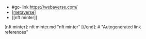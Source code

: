 - #go-link https://webaverse.com/
- [[metaverse]]
- [[nft minter]]

[//begin]: # "Autogenerated link references for markdown compatibility"
[metaverse]: metaverse.md "metaverse"
[nft minter]: nft minter.md "nft minter"
[//end]: # "Autogenerated link references"